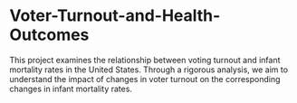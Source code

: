 # Voter-Turnout-and-Health-Outcomes
This project examines the relationship between voting turnout and infant mortality rates in the United States. Through a rigorous analysis, we aim to understand the impact of changes in voter turnout on the corresponding changes in infant mortality rates.
